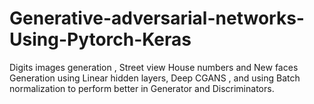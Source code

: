# Generative-adversarial-networks-Using-Pytorch-Keras
Digits images generation , Street view House numbers and New faces Generation using Linear hidden layers, Deep CGANS , and using Batch normalization to perform better in Generator and Discriminators.
